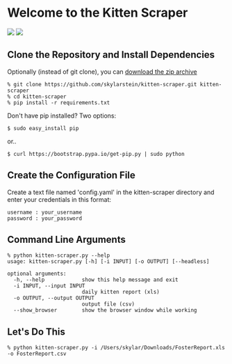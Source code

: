 # Welcome to the Kitten Scraper

![](https://img.shields.io/badge/platform-macOS-brightgreen.svg)
![](https://img.shields.io/badge/Python-2.7.x,%203.6.x-brightgreen.svg)

## Clone the Repository and Install Dependencies

Optionally (instead of git clone), you can [download the zip archive](https://github.com/skylarstein/kitten-scraper/archive/master.zip)

```
% git clone https://github.com/skylarstein/kitten-scraper.git kitten-scraper
% cd kitten-scraper
% pip install -r requirements.txt
```
Don't have pip installed? Two options:

```
$ sudo easy_install pip
```
or..
```
$ curl https://bootstrap.pypa.io/get-pip.py | sudo python
```


## Create the Configuration File
Create a text file named 'config.yaml' in the kitten-scraper directory and enter your credentials in this format:

```
username : your_username
password : your_password
```

## Command Line Arguments

```
% python kitten-scraper.py --help
usage: kitten-scraper.py [-h] [-i INPUT] [-o OUTPUT] [--headless]

optional arguments:
  -h, --help            show this help message and exit
  -i INPUT, --input INPUT
                        daily kitten report (xls)
  -o OUTPUT, --output OUTPUT
                        output file (csv)
  --show_browser        show the browser window while working
```
## Let's Do This

```
% python kitten-scraper.py -i /Users/skylar/Downloads/FosterReport.xls -o FosterReport.csv